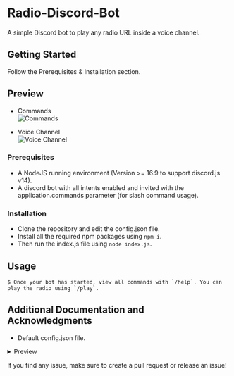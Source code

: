 # Radio-Discord-Bot
A simple Discord bot to play any radio URL inside a voice channel.

## Getting Started

Follow the Prerequisites & Installation section.

## Preview

* Commands<br />
![Commands](https://media.discordapp.net/attachments/1060944605488611410/1118455885732270150/Capture_decran_du_2023-06-14_10-24-05.png)

* Voice Channel<br />
![Voice Channel](https://media.discordapp.net/attachments/1060944605488611410/1118455886243971113/Capture_decran_du_2023-06-14_10-24-11.png)

### Prerequisites

* A NodeJS running environment (Version >= 16.9 to support discord.js v14).
* A discord bot with all intents enabled and invited with the application.commands parameter (for slash command usage).

### Installation

* Clone the repository and edit the config.json file.
* Install all the required npm packages using `npm i`.
* Then run the index.js file using `node index.js`.

## Usage

```
$ Once your bot has started, view all commands with `/help`. You can play the radio using `/play`.
```

## Additional Documentation and Acknowledgments

* Default config.json file.
<details>
  <summary>Preview</summary>

  ```
  {
    "settings": {
      "token": "Discord Bot Token",
      "radio-url": "Radio URL"
    },
    "commands": {
      "command-help": {
        "name": "help",
        "description": "Show the list of commands."
      },
      "command-play": {
        "name": "play",
        "description": "Join the voice channel and play the radio with the bot."
      },
      "command-stop": {
        "name": "stop",
        "description": "Stop the radio inside the voice channel."
      },
      "command-pause": {
        "name": "pause",
        "description": "Pause the radio inside the voice channel."
      },
      "command-resume": {
        "name": "resume",
        "description": "Resume the radio inside the voice channel."
      },
      "command-volume": {
        "name": "volume",
        "description": "Edit the volume of the radio.",
        "option": {
          "volume-percent": "percentage",
          "volume-percent-description": "Select the volume percentage of the radio."
        }
      }
    },
    "messages": {
      "must-be-inside-channel": "You must be inside a voice channel to use this command.",
      "not-in-channel": "You aren't inside a voice channel.",
      "radio-started": "The radio player has started.",
      "radio-stopped": "The radio player has stopped.",
      "radio-paused": "The radio is now on pause.",
      "radio-resumed": "The radio is now playing again.",
      "radio-volume": "The volume is now $percent$%"
    }
  }
  ```

</details>

If you find any issue, make sure to create a pull request or release an issue!
